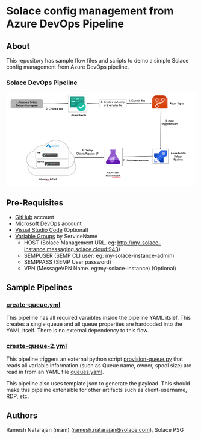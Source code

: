 # Solace config management from Azure DevOps Pipeline

## About

This repository has sample flow files and scripts to demo a simple Solace config management from Azure DevOps pipeline.

### Solace DevOps Pipeline

![Solace DevOps Pipeline](img/Picture1.png?raw=true "Solace DevOps Pipeline")

## Pre-Requisites

- [GitHub](http://www.github.com) account
- [Microsoft DevOps](http://dev.azure.com) account
- [Visual Studio Code](http://code.visualstudio.com) (Optional)
- [Variable Groups](https://medium.com/slalom-technology/learn-to-use-variable-groups-in-azure-devops-pipelines-203a485b4731) by ServiceName
  - HOST (Solace Management URL. eg: http://my-solace-instance.messaging.solace.cloud:943)
  - SEMPUSER (SEMP CLI user: eg: my-solace-instance-admin)
  - SEMPPASS (SEMP User password)
  - VPN (MessageVPN Name. eg:my-solace-instance) (Optional)

## Sample Pipelines

### [create-queue.yml](create-queue.yml)

This pipeline has all required varaibles inside the pipeline YAML itslef. This creates a single queue and all queue properties are hardcoded into the YAML itself. There is no external dependency to this flow.

### [create-queue-2.yml](create-queues-2.yml)

This pipeline triggers an external python script [provision-queue.py](scripts/provision-queue.py) that reads all variable information (such as Queue name, owner, spool size) are read in from an YAML file [queues.yaml](input/queues.yaml).

This pipeline also uses template json to generate the payload. This should make this pipeline extensible for other artifacts such as client-username, RDP, etc.

## Authors

Ramesh Natarajan (nram) (ramesh.natarajan@solace.com), Solace PSG
